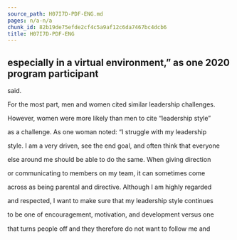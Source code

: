 ```yaml
---
source_path: H07I7D-PDF-ENG.md
pages: n/a-n/a
chunk_id: 82b19de75efde2cf4c5a9af12c6da7467bc4dcb6
title: H07I7D-PDF-ENG
---
```

## especially in a virtual environment,” as one 2020 program participant

said.

For the most part, men and women cited similar leadership challenges.

However, women were more likely than men to cite “leadership style”

as a challenge. As one woman noted: “I struggle with my leadership

style. I am a very driven, see the end goal, and often think that everyone

else around me should be able to do the same. When giving direction

or communicating to members on my team, it can sometimes come

across as being parental and directive. Although I am highly regarded

and respected, I want to make sure that my leadership style continues

to be one of encouragement, motivation, and development versus one

that turns people oﬀ and they therefore do not want to follow me and
